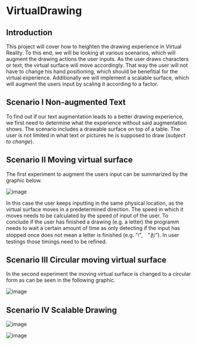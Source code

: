 # VirtualDrawing

## Introduction
This project will cover how to heighten the drawing experience in Virtual Reality. To this end, we will be looking at various scenarios, which will augment the drawing actions the user inputs. As the user draws characters or text, the virtual surface will move accordingly. That way the user will not have to change his hand positioning, which should be benefitial for the virtual experience. Additionally we will implement a scalable surface, which will augment the users input by scaling it according to a factor. 

## Scenario I Non-augmented Text
To find out if our text augmentation leads to a better drawing experience, we first need to determine what the experience without said augmentation shows. The scenario includes a drawable surface on top of a table. The user is not limited in what text or pictures he is supposed to draw (*subject to change*).

## Scenario II Moving virtual surface
The first experiment to augment the users input can be summarized by the graphic below.

![image](https://user-images.githubusercontent.com/116259509/199894705-feaf73ac-c501-4a83-a8b4-af317d108276.png)

In this case the user keeps inputting in the same physical location, as the virtual surface moves in a predetermined direction. The speed in which it moves needs to be calculated by the speed of input of the user. To conclude if the user has finished a drawing (e.g. a letter) the programm needs to wait a certain amount of time as only detecting if the input has stopped once does not mean a letter is finished (e.g. "i",　"お"). In user testings those timings need to be refined.

## Scenario III Circular moving virtual surface
In the second experiment the moving virtual surface is changed to a circular form as can be seen in the following graphic.

![image](https://user-images.githubusercontent.com/116259509/199899611-b12809c7-b387-4edf-bcba-35ab4aba4ec6.png)

## Scenario IV Scalable Drawing

![image](https://user-images.githubusercontent.com/116259509/199903030-d55a780c-72d9-48fc-83d5-5d7470e94c19.png)

![image](https://user-images.githubusercontent.com/116259509/199903078-f6f28a58-74fa-4bdb-8294-7a16f6c59fe7.png)

